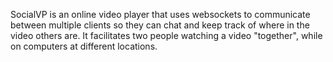 SocialVP is an online video player that uses websockets to communicate between multiple clients so they can chat and keep track of where in the video others are. It facilitates two people watching a video "together", while on computers at different locations.
